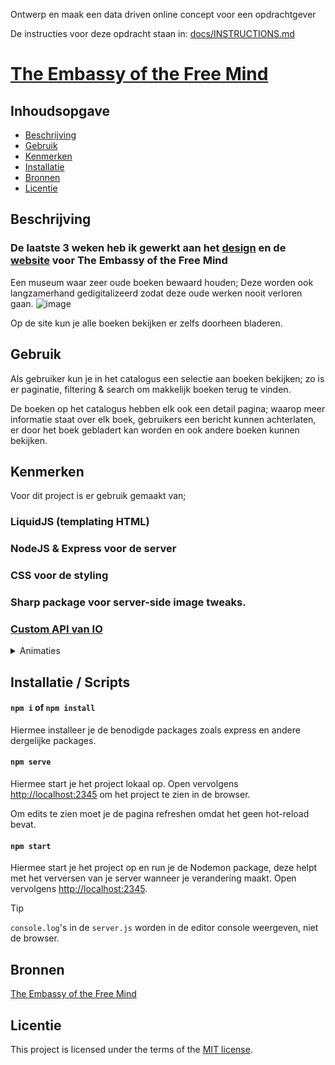 Ontwerp en maak een data driven online concept voor een opdrachtgever

De instructies voor deze opdracht staan in: [docs/INSTRUCTIONS.md](https://github.com/fdnd-task/proof-of-concept/blob/main/docs/INSTRUCTIONS.md)

# [The Embassy of the Free Mind](https://proof-of-concept-rzbj.onrender.com/catalogus)

## Inhoudsopgave

  * [Beschrijving](#beschrijving)
  * [Gebruik](#gebruik)
  * [Kenmerken](#kenmerken)
  * [Installatie](#installatie)
  * [Bronnen](#bronnen)
  * [Licentie](#licentie)

## Beschrijving
<!-- Bij Beschrijving staat kort beschreven wat voor project het is en wat je hebt gemaakt -->
<!-- Voeg een mooie poster visual toe 📸 -->
<!-- Voeg een link toe naar Github Pages 🌐-->
### De laatste 3 weken heb ik gewerkt aan het [design](https://www.figma.com/design/oTH2XAtxUaF9jsK5YROkqu/IO-Digital-%7C-FDND?node-id=0-1&p=f&t=XohyUGe7dXCbr3aI-0) en de [website](https://proof-of-concept-rzbj.onrender.com/catalogus) voor The Embassy of the Free Mind
Een museum waar zeer oude boeken bewaard houden; Deze worden ook langzamerhand gedigitalizeerd zodat deze oude werken nooit verloren gaan.
![image](https://github.com/user-attachments/assets/1d4eb905-2a3f-405e-b99d-0a423de4b956)

Op de site kun je alle boeken bekijken er zelfs doorheen bladeren.

## Gebruik
<!-- Bij Gebruik staat de user story, hoe het werkt en wat je er mee kan. -->
Als gebruiker kun je in het catalogus een selectie aan boeken bekijken; zo is er paginatie, filtering & search om makkelijk boeken terug te vinden.

De boeken op het catalogus hebben elk ook een detail pagina; waarop meer informatie staat over elk boek, gebruikers een bericht kunnen achterlaten, er door het boek gebladert kan worden en ook andere boeken kunnen bekijken.

## Kenmerken
<!-- Bij Kenmerken staat welke technieken zijn gebruikt en hoe. Wat is de HTML structuur? Wat zijn de belangrijkste dingen in CSS? Wat is er met JS gedaan en hoe? Misschien heb je iets met NodeJS gedaan, of heb je een framwork of library gebruikt? -->
Voor dit project is er gebruik gemaakt van; 
### LiquidJS (templating HTML)
### NodeJS & Express voor de server
### CSS voor de styling
### Sharp package voor server-side image tweaks.
### [Custom API van IO](https://efm-student-case-proxy-api.vercel.app/overview)

<details><summary>Animaties</summary>

Beide animaties maken gebruik van view transitions

Filter / Search

https://github.com/user-attachments/assets/64c7c712-e200-4518-b46e-6d5c451bcf1d

```js
const update = async () => {
    const nextDoc = await fetchOverview(url);
    replaceMain(nextDoc);
    initInfiniteScroll();
    init();
    history.pushState(null, "", url);

    document
      .querySelector(".items-list")
      ?.scrollIntoView({ behavior: "instant" });
  };

  if (document.startViewTransition) {
    document.startViewTransition(update);
  } else {
    update();
  }
```
Voor de filtering doen we alleen een js viewTransition; zo heb ik een update functie en die call ik alleen met startViewTransition als het supported is.
Ook doe ik een history.pushState zodat de filters correct in de URL komen te staan. Als de gebruiker de back/forward button gebruikt dan komen ze uit op precies de gefilterde pagina die ze verwachten!

Comment

https://github.com/user-attachments/assets/b665ad26-888f-477f-b575-c055c93d976a

Voor de css doen we het volgende
```css
@supports (view-transition-name: auto) {
  @view-transition {
    navigation: auto;
  }

  #comment {
    padding-bottom: 0;
  }

  #comment li[data-message-id] {
    view-transition-name: var(--vt-name);
    animation-duration: 0.5s;
  }

  #comment form {
    view-transition-name: comment-form;
    background-color: var(--blue);
    padding-bottom: 1.5rem;
  }

  main nav {
    view-transition-name: main-navigation;
    background-color: var(--blue);
  }

  aside.book {
    view-transition-name: book-image;
  }
}
```
Allereerst check we of view transitions supported zijn en doen we de opt-in voor view transitions; gevolgd door een padding change.

Hierna zetten we de comments, form en de nav allemaal in de top-layer door ze names te geven; zonder de form en nav zou de tekst uit de comment box overflowen tijdens de animatie.

```js
const performDOMUpdate = () => {
        const serverList = doc.querySelector("#comment ul");
        const localList = document.querySelector("#comment ul");

        if (serverList && localList) {
          const serverItems = Array.from(
            serverList.querySelectorAll("li[data-message-id]"),
          );
          for (let i = serverItems.length - 1; i >= 0; i--) {
            const li = serverItems[i];
            const id = li.dataset.messageId;
            if (!localList.querySelector(`li[data-message-id="${id}"]`)) {
              li.classList.add("card");
              li.style.setProperty("--vt-name", `msg-${id}`);
              localList.insertAdjacentHTML("afterbegin", li.outerHTML);
              if (emptyMessage) emptyMessage.remove();
            }
          }
        }

        const newForm = doc.querySelector("#message-form");
        if (newForm && newForm.outerHTML !== form.outerHTML) {
          form.replaceWith(newForm);
          messageForm = newForm;
          messageForm.addEventListener("submit", handleSubmit);
        }
      };
if (document.startViewTransition) {
        document.startViewTransition(() => performDOMUpdate());
      } else {
        performDOMUpdate();
      }
```
Hier heb ik een functie aangemaakt en in het geval dat view transitions supported zijn; gebruiken we die; anders updaten we de DOM normaal.

</details>

## Installatie / Scripts
<!-- Bij Instalatie staat hoe een andere developer aan jouw repo kan werken -->
#### `npm i` of `npm install`
Hiermee installeer je de benodigde packages zoals express en andere dergelijke packages.

#### `npm serve`
Hiermee start je het project lokaal op.
Open vervolgens [http://localhost:2345](http://localhost:2345) om het project te zien in de browser.

Om edits te zien moet je de pagina refreshen omdat het geen hot-reload bevat.

#### `npm start`
Hiermee start je het project op en run je de Nodemon package, deze helpt met het verversen van je server wanneer je verandering maakt.
Open vervolgens [http://localhost:2345](http://localhost:2345).

> [!TIP]
> `console.log`'s in de `server.js` worden in de editor console weergeven, niet de browser.
## Bronnen
[The Embassy of the Free Mind](https://embassyofthefreemind.com/nl/)

## Licentie

This project is licensed under the terms of the [MIT license](./LICENSE).
